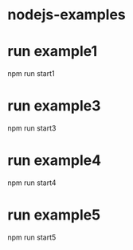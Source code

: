 # nodejs-examples

# run example1
npm run start1

# run example3
npm run start3

# run example4
npm run start4

# run example5
npm run start5
